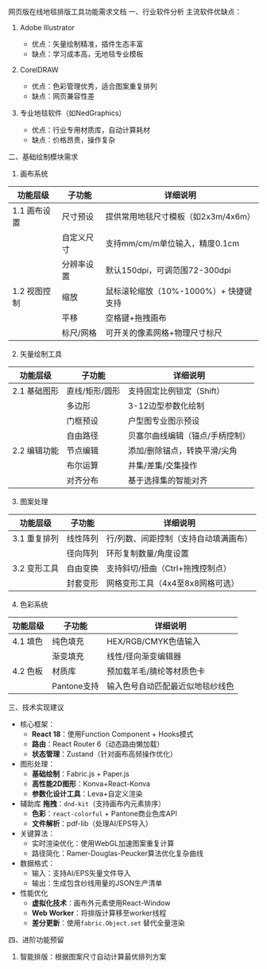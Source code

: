 网页版在线地毯排版工具功能需求文档
一、行业软件分析
主流软件优缺点：
1. Adobe Illustrator  
   - 优点：矢量绘制精准，插件生态丰富  
   - 缺点：学习成本高，无地毯专业模板  

2. CorelDRAW  
   - 优点：色彩管理优秀，适合图案重复排列  
   - 缺点：网页兼容性差  

3. 专业地毯软件（如NedGraphics）  
   - 优点：行业专用材质库，自动计算耗材  
   - 缺点：价格昂贵，操作复杂  

二、基础绘制模块需求
1. 画布系统

| 功能层级 | 子功能 | 详细说明 |
|---------|--------|----------|
| 1.1 画布设置 | 尺寸预设 | 提供常用地毯尺寸模板（如2x3m/4x6m） |
|         | 自定义尺寸 | 支持mm/cm/m单位输入，精度0.1cm |
|         | 分辨率设置 | 默认150dpi，可调范围72-300dpi |
| 1.2 视图控制 | 缩放 | 鼠标滚轮缩放（10%-1000%）+ 快捷键支持 |
|         | 平移 | 空格键+拖拽画布 |
|         | 标尺/网格 | 可开关的像素网格+物理尺寸标尺 |

2. 矢量绘制工具

| 功能层级 | 子功能 | 详细说明 |
|---------|--------|----------|
| 2.1 基础图形 | 直线/矩形/圆形 | 支持固定比例锁定（Shift） |
|         | 多边形 | 3-12边型参数化绘制 |
|         | 门框预设 | 户型图专业图示预设 |
|         | 自由路径 | 贝塞尔曲线编辑（锚点/手柄控制） |
| 2.2 编辑功能 | 节点编辑 | 添加/删除锚点，转换平滑/尖角 |
|         | 布尔运算 | 并集/差集/交集操作 |
|         | 对齐分布 | 基于选择集的智能对齐 |

3. 图案处理

| 功能层级 | 子功能 | 详细说明 |
|---------|--------|----------|
| 3.1 重复排列 | 线性阵列 | 行/列数、间距控制（支持自动填满画布） |
|         | 径向阵列 | 环形复制数量/角度设置 |
| 3.2 变形工具 | 自由变换 | 支持斜切/扭曲（Ctrl+拖拽控制点） |
|         | 封套变形 | 网格变形工具（4x4至8x8网格可选） |

4. 色彩系统

| 功能层级 | 子功能 | 详细说明 |
|---------|--------|----------|
| 4.1 填色 | 纯色填充 | HEX/RGB/CMYK色值输入 |
|         | 渐变填充 | 线性/径向渐变编辑器 |
| 4.2 色板 | 材质库 | 预加载羊毛/腈纶等材质色卡 |
|         | Pantone支持 | 输入色号自动匹配最近似地毯纱线色 |

三、技术实现建议
- 核心框架：
    - **React 18**：使用Function Component + Hooks模式 
    - **路由**：React Router 6（动态路由懒加载）
    - **状态管理**：Zustand（针对画布高频操作优化）
- 图形处理：
    - **基础绘制**：Fabric.js +  Paper.js 
    - **高性能2D图形**：Konva+React-Konva	
    - **参数化设计工具**：Leva+自定义渲染	
- 辅助库
     **拖拽**：`dnd-kit`（支持画布内元素排序）
    - **色彩**：`react-colorful` + Pantone商业色库API 
    - **文件解析**：pdf-lib（处理AI/EPS导入）
- 关键算法：  
   - 实时渲染优化：使用WebGL加速图案重复计算  
   - 路径简化：Ramer-Douglas-Peucker算法优化复杂曲线
- 数据格式：  
   - 输入：支持AI/EPS矢量文件导入  
   - 输出：生成包含纱线用量的JSON生产清单
- 性能优化
    - **虚拟化技术**：画布外元素使用React-Window 
    - **Web Worker**：将排版计算移至worker线程 
    - **差分更新**：使用`fabric.Object.set` 替代全量渲染 

四、进阶功能预留
1. 智能排版：根据图案尺寸自动计算最优排列方案

